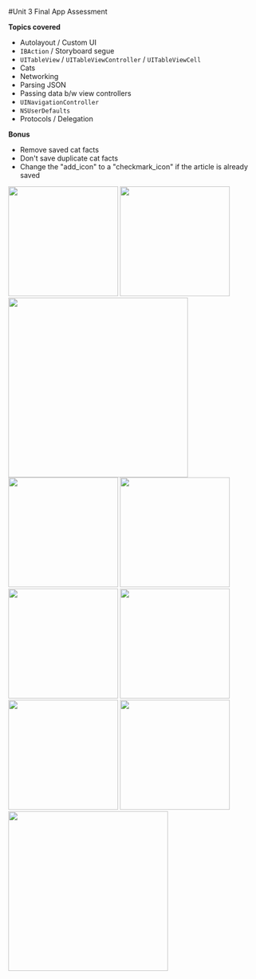 #Unit 3 Final App Assessment

**Topics covered**

* Autolayout / Custom UI
* `IBAction` / Storyboard segue
* `UITableView` / `UITableViewController` / `UITableViewCell`
* Cats
* Networking
* Parsing JSON
* Passing data b/w view controllers
* `UINavigationController`
* `NSUserDefaults`
* Protocols / Delegation

**Bonus**

* Remove saved cat facts  
* Don't save duplicate cat facts  
* Change the "add_icon" to a "checkmark_icon" if the article is already saved  

<img src="https://github.com/accesscode-2-2/unit-3-final-app-assessment/blob/master/images/one.png" width="220" />
<img src="https://github.com/accesscode-2-2/unit-3-final-app-assessment/blob/master/images/two.png" width="220" />
<img src="https://github.com/accesscode-2-2/unit-3-final-app-assessment/blob/master/images/three.png" width="360" />
<img src="https://github.com/accesscode-2-2/unit-3-final-app-assessment/blob/master/images/four.png" width="220" />
<img src="https://github.com/accesscode-2-2/unit-3-final-app-assessment/blob/master/images/five.png" width="220" />
<img src="https://github.com/accesscode-2-2/unit-3-final-app-assessment/blob/master/images/six.png" width="220" />
<img src="https://github.com/accesscode-2-2/unit-3-final-app-assessment/blob/master/images/seven.png" width="220" />
<img src="https://github.com/accesscode-2-2/unit-3-final-app-assessment/blob/master/images/eight.png" width="220" />
<img src="https://github.com/accesscode-2-2/unit-3-final-app-assessment/blob/master/images/nine.png" width="220" />

<img src="https://github.com/accesscode-2-2/unit-3-final-app-assessment/blob/master/images/app.gif" width="320" />
